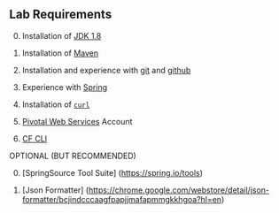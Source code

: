 ## Lab Requirements

0. Installation of [JDK 1.8](http://www.oracle.com/technetwork/java/javase/downloads/jdk8-downloads-2133151.html)

0. Installation of [Maven](https://maven.apache.org/)

0. Installation and experience with [git](https://git-scm.com/) and [github](https://github.com/)

0. Experience with [Spring](https://spring.io/)

0. Installation of [`curl`](http://curl.haxx.se/download.html)

0. [Pivotal Web Services](https://run.pivotal.io/) Account

0. [CF CLI](https://console.run.pivotal.io/tools)

OPTIONAL (BUT RECOMMENDED)

0. [SpringSource Tool Suite] (https://spring.io/tools)

0. [Json Formatter] (https://chrome.google.com/webstore/detail/json-formatter/bcjindcccaagfpapjjmafapmmgkkhgoa?hl=en)
